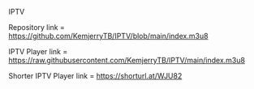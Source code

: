 IPTV

Repository link = https://github.com/KemjerryTB/IPTV/blob/main/index.m3u8

IPTV Player link = https://raw.githubusercontent.com/KemjerryTB/IPTV/main/index.m3u8

Shorter IPTV Player link = https://shorturl.at/WJU82
